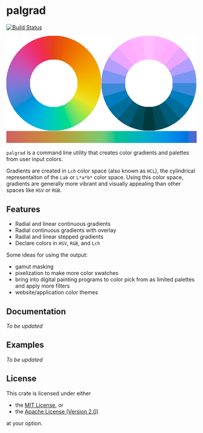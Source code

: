 # palgrad
[![Build Status](https://travis-ci.com/okaneco/palgrad.svg?branch=master)](https://travis-ci.com/okaneco/palgrad)

![Radial gradients and linear gradien](gfx/hero.png)

`palgrad` is a command line utility that creates color gradients and palettes from user input colors.

Gradients are created in `Lch` color space (also known as `HCL`), the cylindrical representaiton of the `Lab` or `L*a*b*` color space. Using this color space, gradients are generally more vibrant and visually appealing than other spaces like `HSV` or `RGB`.

## Features

- Radial and linear continuous gradients
- Radial continuous gradients with overlay
- Radial and linear stepped gradients
- Declare colors in `HSV`, `RGB`, and `Lch`

Some ideas for using the output:
- gamut masking
- pixelization to make more color swatches
- bring into digital painting programs to color pick from as limited palettes and apply more filters
- website/application color themes

## Documentation

*To be updated*

## Examples

*To be updated*

## License

This crate is licensed under either
- the [MIT License](LICENSE-MIT), or
- the [Apache License (Version 2.0)](LICENSE-APACHE)

at your option.
